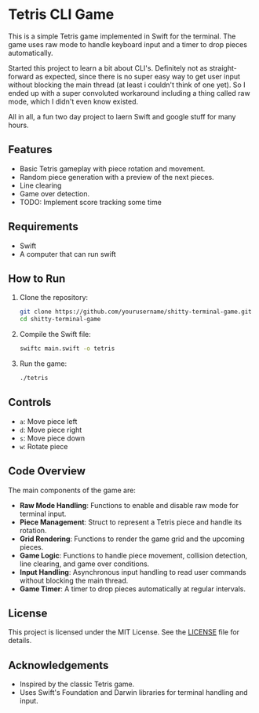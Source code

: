 # Tetris CLI Game

This is a simple Tetris game implemented in Swift for the terminal. The game uses raw mode to handle keyboard input and a timer to drop pieces automatically.

Started this project to learn a bit about CLI's. Definitely not as straight-forward as expected, since there is no super easy way to get user input without blocking the main thread (at least i couldn't think of one yet). So I ended up with a super convoluted workaround including a thing called raw mode, which I didn't even know existed.

All in all, a fun two day project to laern Swift and google stuff for many hours.

## Features

- Basic Tetris gameplay with piece rotation and movement.
- Random piece generation with a preview of the next pieces.
- Line clearing
- Game over detection.
- TODO: Implement score tracking some time

## Requirements

- Swift
- A computer that can run swift

## How to Run

1. Clone the repository:

   ```sh
   git clone https://github.com/yourusername/shitty-terminal-game.git
   cd shitty-terminal-game
   ```

2. Compile the Swift file:

   ```sh
   swiftc main.swift -o tetris
   ```

3. Run the game:
   ```sh
   ./tetris
   ```

## Controls

- `a`: Move piece left
- `d`: Move piece right
- `s`: Move piece down
- `w`: Rotate piece

## Code Overview

The main components of the game are:

- **Raw Mode Handling**: Functions to enable and disable raw mode for terminal input.
- **Piece Management**: Struct to represent a Tetris piece and handle its rotation.
- **Grid Rendering**: Functions to render the game grid and the upcoming pieces.
- **Game Logic**: Functions to handle piece movement, collision detection, line clearing, and game over conditions.
- **Input Handling**: Asynchronous input handling to read user commands without blocking the main thread.
- **Game Timer**: A timer to drop pieces automatically at regular intervals.

## License

This project is licensed under the MIT License. See the [LICENSE](LICENSE) file for details.

## Acknowledgements

- Inspired by the classic Tetris game.
- Uses Swift's Foundation and Darwin libraries for terminal handling and input.
